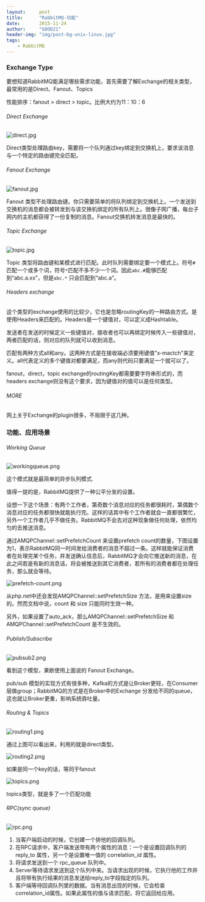 ```yaml
---
layout:     post
title:      "RabbitMQ-功能"
date:       2015-11-24
author:     "GOOD21"
header-img: "img/post-bg-unix-linux.jpg"
tags:
    - RabbitMQ
---
```


### Exchange Type

要想知道RabbitMQ能满足哪些需求功能，首先需要了解Exchange的相关类型，最常用的是Direct、Fanout、Topics

性能排序：fanout > direct > topic。比例大约为11：10：6

###### Direct Exchange

![direct.jpg](/img/in-post/rabbitmq/direct.jpg)

Direct类型处理路由key，需要将一个队列通过key绑定到交换机上，要求该消息与一个特定的路由键完全匹配。

###### Fanout Exchange

![fanout.jpg](/img/in-post/rabbitmq/fanout.jpg)

Fanout 类型不处理路由键。你只需要简单的将队列绑定到交换机上。一个发送到交换机的消息都会被转发到与该交换机绑定的所有队列上。很像子网广播，每台子网内的主机都获得了一份复制的消息。Fanout交换机转发消息是最快的。

###### Topic Exchange

![topic.jpg](/img/in-post/rabbitmq/topic.jpg)

Topic 类型将路由键和某模式进行匹配。此时队列需要绑定要一个模式上。符号`#`匹配一个或多个词，符号`*`匹配不多不少一个词。因此`abc.#`能够匹配到“abc.a.xx”，但是`abc.*` 只会匹配到“abc.a”。

###### Headers exchange

这个类型的exchange使用的比较少，它也是忽略routingKey的一种路由方式。是使用Headers来匹配的。Headers是一个键值对，可以定义成Hashtable。

发送者在发送的时候定义一些键值对，接收者也可以再绑定时候传入一些键值对，两者匹配的话，则对应的队列就可以收到消息。

匹配有两种方式all和any。这两种方式是在接收端必须要用键值"x-mactch"来定义。all代表定义的多个键值对都要满足，而any则代码只要满足一个就可以了。

fanout，direct，topic exchange的routingKey都需要要字符串形式的，而headers exchange则没有这个要求，因为键值对的值可以是任何类型。


###### MORE
网上关于Exchange的plugin很多，不局限于这几种。

### 功能、应用场景

###### Working Queue

![workingqueue.png](/img/in-post/rabbitmq/workingqueue.png)

这个模式就是最简单的异步队列模式.

值得一提的是，RabbitMQ提供了一种公平分发的设置。

设想一下这个场景：有两个工作者，第奇数个消息对应的任务都很耗时，第偶数个消息对应的任务都很快就能执行完。这样的话其中有个工作者就会一直都很繁忙，另外一个工作者几乎不做任务。RabbitMQ不会去对这种现象做任何处理，依然均匀的去推送消息。

通过AMQPChannel::setPrefetchCount 来设置prefetch count的数量，下图设置为1，表示RabbitMQ同一时间发给消费者的消息不超过一条。这样就能保证消费者在处理完某个任务，并发送确认信息后，RabbitMQ才会向它推送新的消息，在此之间若是有新的消息话，将会被推送到其它消费者，若所有的消费者都在处理任务，那么就会等待。

![prefetch-count.png](/img/in-post/rabbitmq/prefetch-count.png)

从php.net中还会发现AMQPChannel::setPrefetchSize 方法，是用来设置size的。然而文档中说，count 和 size 只能同时生效一种。

另外，如果设置了auto_ack，那么AMQPChannel::setPrefetchSize 和 AMQPChannel::setPrefetchCount 是不生效的。

###### Publish/Subscribe

![pubsub2.png](/img/in-post/rabbitmq/pubsub2.png)

看到这个模型，果断使用上面说的 Fanout Exchange。

pub/sub 模型的实现方式有很多种，Kafka的方式是让Broker更轻，在Consumer层做group；RabbitMQ的方式是在Broker中的Exchange 分发给不同的queue，这也就让Broker更重，影响系统吞吐量。

###### Routing & Topics

![routing1.png](/img/in-post/rabbitmq/routing1.png)

通过上图可以看出来，利用的就是direct类型。

![routing2.png](/img/in-post/rabbitmq/routing2.png)

如果是同一个key的话，等同于fanout

![topics.png](/img/in-post/rabbitmq/topics.png)

topics类型，就是多了一个匹配功能

###### RPC(sync queue)

![rpc.png](/img/in-post/rabbitmq/rpc.png)

1. 当客户端启动的时候，它创建一个排他的回调队列。
2. 在RPC请求中，客户端发送带有两个属性的消息：一个是设置回调队列的 reply_to 属性，另一个是设置唯一值的 correlation_id 属性。
3. 将请求发送到一个 rpc_queue 队列中。
4. Server等待请求发送到这个队列中来。当请求出现的时候，它执行他的工作并且将带有执行结果的消息发送给reply_to字段指定的队列。
5. 客户端等待回调队列里的数据。当有消息出现的时候，它会检查correlation_id属性。如果此属性的值与请求匹配，将它返回给应用。

